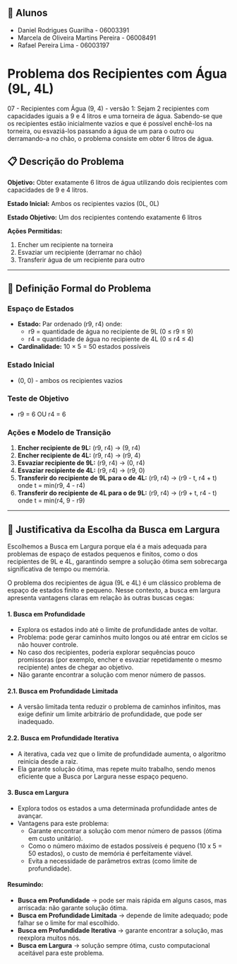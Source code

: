 ## 👤 Alunos
- Daniel Rodrigues Guarilha - 06003391
- Marcela de Oliveira Martins Pereira - 06008491
- Rafael Pereira Lima - 06003197

# Problema dos Recipientes com Água (9L, 4L)

07 - Recipientes com Água (9, 4) - versão 1:
Sejam 2 recipientes com capacidades iguais a 9 e 4 litros e uma torneira de
água. Sabendo-se que os recipientes estão inicialmente vazios e que é possível
enchê-los na torneira, ou esvaziá-los passando a água de um para o outro ou
derramando-a no chão, o problema consiste em obter 6 litros de água.

## 📋 Descrição do Problema

**Objetivo:** Obter exatamente 6 litros de água utilizando dois recipientes com capacidades de 9 e 4 litros.

**Estado Inicial:** Ambos os recipientes vazios (0L, 0L)

**Estado Objetivo:** Um dos recipientes contendo exatamente 6 litros

**Ações Permitidas:**
1. Encher um recipiente na torneira
2. Esvaziar um recipiente (derramar no chão)
3. Transferir água de um recipiente para outro

---

## 🎯 Definição Formal do Problema

### Espaço de Estados
- **Estado:** Par ordenado (r9, r4) onde:
  - r9 = quantidade de água no recipiente de 9L (0 ≤ r9 ≤ 9)
  - r4 = quantidade de água no recipiente de 4L (0 ≤ r4 ≤ 4)
- **Cardinalidade:** 10 × 5 = 50 estados possíveis

### Estado Inicial
- (0, 0) - ambos os recipientes vazios

### Teste de Objetivo
- r9 = 6 OU r4 = 6

### Ações e Modelo de Transição
1. **Encher recipiente de 9L:** (r9, r4) → (9, r4)
2. **Encher recipiente de 4L:** (r9, r4) → (r9, 4)
3. **Esvaziar recipiente de 9L:** (r9, r4) → (0, r4)
4. **Esvaziar recipiente de 4L:** (r9, r4) → (r9, 0)
5. **Transferir do recipiente de 9L para o de 4L:** (r9, r4) → (r9 - t, r4 + t) onde t = min(r9, 4 - r4)
6. **Transferir do recipiente de 4L para o de 9L:** (r9, r4) → (r9 + t, r4 - t) onde t = min(r4, 9 - r9)

---

## 📌 Justificativa da Escolha da Busca em Largura

Escolhemos a Busca em Largura porque ela é a mais adequada para problemas de espaço de estados pequenos e finitos, como o dos recipientes de 9L e 4L, garantindo sempre a solução ótima sem sobrecarga significativa de tempo ou memória.

O problema dos recipientes de água (9L e 4L) é um clássico problema de espaço de estados finito e pequeno. Nesse contexto, a busca em largura apresenta vantagens claras em relação às outras buscas cegas:

#### 1. Busca em Profundidade

- Explora os estados indo até o limite de profundidade antes de voltar.
- Problema: pode gerar caminhos muito longos ou até entrar em ciclos se não houver controle.
- No caso dos recipientes, poderia explorar sequências pouco promissoras (por exemplo, encher e esvaziar repetidamente o mesmo recipiente) antes de chegar ao objetivo.
- Não garante encontrar a solução com menor número de passos.

#### 2.1. Busca em Profundidade Limitada

- A versão limitada tenta reduzir o problema de caminhos infinitos, mas exige definir um limite arbitrário de profundidade, que pode ser inadequado.

#### 2.2. Busca em Profundidade Iterativa

- A iterativa, cada vez que o limite de profundidade aumenta, o algoritmo reinicia desde a raiz. 
- Ela garante solução ótima, mas repete muito trabalho, sendo menos eficiente que a Busca por Largura nesse espaço pequeno.

#### 3. Busca em Largura

- Explora todos os estados a uma determinada profundidade antes de avançar.
- Vantagens para este problema:
    - Garante encontrar a solução com menor número de passos (ótima em custo unitário).
    - Como o número máximo de estados possíveis é pequeno (10 x 5 = 50 estados), o custo de memória é perfeitamente viável.
    - Evita a necessidade de parâmetros extras (como limite de profundidade).

#### Resumindo:

- **Busca em Profundidade** → pode ser mais rápida em alguns casos, mas arriscada: não garante solução ótima.
- **Busca em Profundidade Limitada** → depende de limite adequado; pode falhar se o limite for mal escolhido.
- **Busca em Profundidade Iterativa** → garante encontrar a solução, mas reexplora muitos nós. 
- **Busca em Largura** → solução sempre ótima, custo computacional aceitável para este problema.

